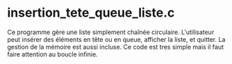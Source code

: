 # insertion_tete_queue_liste.c

Ce programme gère une liste simplement chaînée circulaire. L'utilisateur peut insérer des éléments en tête ou en queue, afficher la liste, et quitter. La gestion de la mémoire est aussi incluse. Ce code est tres simple mais il faut faire attention au boucle infinie.